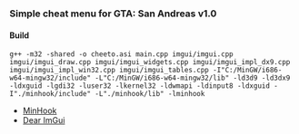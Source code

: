### Simple cheat menu for GTA: San Andreas v1.0

#### Build
```
g++ -m32 -shared -o cheeto.asi main.cpp imgui/imgui.cpp imgui/imgui_draw.cpp imgui/imgui_widgets.cpp imgui/imgui_impl_dx9.cpp imgui/imgui_impl_win32.cpp imgui/imgui_tables.cpp -I"C:/MinGW/i686-w64-mingw32/include" -L"C:/MinGW/i686-w64-mingw32/lib" -ld3d9 -ld3dx9 -ldxguid -lgdi32 -luser32 -lkernel32 -ldwmapi -ldinput8 -ldxguid -I"./minhook/include" -L"./minhook/lib" -lminhook
```

- [MinHook](https://github.com/TsudaKageyu/minhook)
- [Dear ImGui](https://github.com/ocornut/imgui)
